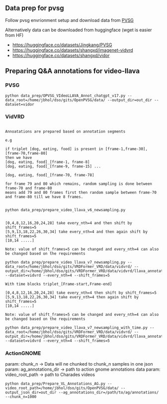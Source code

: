 ## Data prep for pvsg

Follow pvsg envrionment setup and download data from [PVSG](https://github.com/LilyDaytoy/OpenPVSG)

Alternatively data can be downloaded from huggingface (wget is easier from HF)

- https://huggingface.co/datasets/Jingkang/PVSG
- https://huggingface.co/datasets/shangxd/imagenet-vidvrd
- https://huggingface.co/datasets/shangxd/vidor

## Preparing Q&A annotations for video-llava

### PVSG

```
python data_prep/OPVSG_VIdeoLLAVA_Annot_chatgpt_v17.py --data_root=/home/jbhol/dso/gits/OpenPVSG/data/ --output_dir=out_dir --dataset=vidor
```

### VidVRD

```

Annoatations are prepared based on annotation segments

e.g 

if triplet [dog, eating, food] is present in [frame-1,frame-30], [frame-70,frame-80]
then we have 
[dog, eating, food]_[frame-1, frame-8]
[dog, eating, food]_[frame-9, frame-15] ...

[dog, eating, food]_[frame-70, frame-78]

for frame 79 and 80 which remains, random sampling is done between frame-70 and frame-80
means add 79 and 80 frames first then random sample between frame-70 and frame-80 till we have 8 frames.


python data_prep/prepare_video_llava_v6_newsampling.py

```


```

[0,4,8,12,16,20,24,28] take every_nth=4 and then shift by shift_frames=5
[5,9,13,18,22,26,30,34] take every_nth=4 and then again shift by shift_frames=5
[10,14 .....]

Note: value of shift_frames=5 can be changed and every_nth=4 can also be changed based on the requirements

python data_prep/prepare_video_llava_v7_newsampling.py --data_root=/home/jbhol/dso/gits/VRDFormer_VRD/data/vidvrd/ --output_dir=/home/jbhol/dso/gits/VRDFormer_VRD/data/vidvrd/llava_annotations/v7_wotime --dataset=vidvrd --every_nth=4 --shift_frames=5

```


```
With time blocks triplet_[Frame-start,Frame-end]

[0,4,8,12,16,20,24,28] take every_nth=4 then shift by shift_frames=5
[5,9,13,18,22,26,30,34] take every_nth=4 then again shift by shift_frames=5
[10,14 .....]

Note: value of shift_frames=5 can be changed and every_nth=4 can also be changed based on the requirements

python data_prep/prepare_video_llava_v7_newsampling_with_time.py --data_root=/home/jbhol/dso/gits/VRDFormer_VRD/data/vidvrd/ --output_dir=/home/jbhol/dso/gits/VRDFormer_VRD/data/vidvrd/llava_annotations/v7_with_time --dataset=vidvrd --every_nth=4 --shift_frames=5
```


### ActionGNOME

param: chunk_n -> Data will ne chunked to chunk_n samples in one json
param: ag_annotations_dir -> path to action gnome annotations data
param: video_root_path -> path to Charades videos

```
python data_prep/Prepare_VL_Annotations_AG.py --video_root_path=/home/jbhol/dso/gits/OpenPVSG/data/ --output_json_dir=out_dir --ag_annotations_dir=/path/to/ag/annotations/ --chunk_n=1000
```